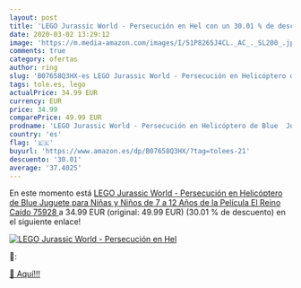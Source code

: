 ```yaml
---
layout: post
title: 'LEGO Jurassic World - Persecución en Hel con un 30.01 % de descuento'
date: 2020-03-02 13:29:12
image: 'https://m.media-amazon.com/images/I/51P8265J4CL._AC_._SL200_.jpg'
comments: true
category: ofertas
author: ring
slug: 'B07658Q3HX-es LEGO Jurassic World - Persecución en Helicóptero de Blue...'
tags: tole.es, lego
actualPrice: 34.99 EUR
currency: EUR
price: 34.99
comparePrice: 49.99 EUR
prodname: 'LEGO Jurassic World - Persecución en Helicóptero de Blue  Juguete para Niñas y Niños de 7 a 12 Años de la Película El Reino Caído  75928 '
country: 'es'
flag: '🇪🇸'
buyurl: 'https://www.amazon.es/dp/B07658Q3HX/?tag=tolees-21'
descuento: '30.01'
average: '37.4025'
---
```


En este momento está [LEGO Jurassic World - Persecución en Helicóptero de Blue  Juguete para Niñas y Niños de 7 a 12 Años de la Película El Reino Caído  75928 ](https://www.amazon.es/dp/B07658Q3HX/?tag=tolees-21) a 34.99 EUR (original: 49.99 EUR) (30.01 %  de descuento) en el siguiente enlace!

[![LEGO Jurassic World - Persecución en Hel](https://m.media-amazon.com/images/I/51P8265J4CL._AC_._SL200_.jpg)](https://www.amazon.es/dp/B07658Q3HX/?tag=tolees-21)

🔎:


[🛒 Aquí!!!](https://www.amazon.es/dp/B07658Q3HX/?tag=tolees-21)
